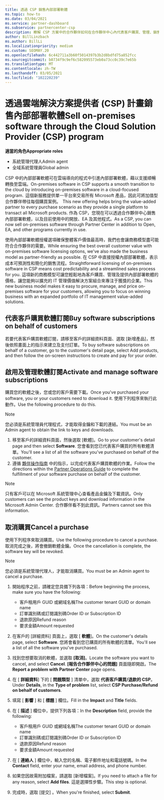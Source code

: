 ```yaml
---
title: 透過 CSP 銷售內部部署軟體
ms.topic: how-to
ms.date: 03/04/2021
ms.service: partner-dashboard
ms.subservice: partnercenter-csp
description: 瞭解 CSP 方案中的合作夥伴如何在合作夥伴中心內代表客戶購買、管理、銷售和取消內部部署軟體訂閱。
author: BillLinzbach
ms.author: BillLi
ms.localizationpriority: medium
ms.custom: SEOMAY.20
ms.openlocfilehash: 6c442711a3b60f5014397b3b2d8bdfd75a852fcc
ms.sourcegitcommit: b0734f9c9ef6c582095573eb0a73cc0c39c7e65b
ms.translationtype: MT
ms.contentlocale: zh-TW
ms.lasthandoff: 03/05/2021
ms.locfileid: "102220239"
---
```

# <a name="sell-on-premises-software-through-the-cloud-solution-provider-csp-program"></a><span data-ttu-id="2d86a-103">透過雲端解決方案提供者 (CSP) 計畫銷售內部部署軟體</span><span class="sxs-lookup"><span data-stu-id="2d86a-103">Sell on-premises software through the Cloud Solution Provider (CSP) program</span></span>

<span data-ttu-id="2d86a-104">**適當的角色**</span><span class="sxs-lookup"><span data-stu-id="2d86a-104">**Appropriate roles**</span></span>

- <span data-ttu-id="2d86a-105">系統管理代理人</span><span class="sxs-lookup"><span data-stu-id="2d86a-105">Admin agent</span></span>
- <span data-ttu-id="2d86a-106">全域系統管理員</span><span class="sxs-lookup"><span data-stu-id="2d86a-106">Global admin</span></span>

<span data-ttu-id="2d86a-107">CSP 中的內部部署軟體可在雲端導向的程式中引進內部部署軟體，藉以支援順暢轉換至雲端。</span><span class="sxs-lookup"><span data-stu-id="2d86a-107">On-premises software in CSP supports a smooth transition to the cloud by introducing on-premises software in a cloud-focused program.</span></span><span data-ttu-id="2d86a-108">  這個新服務提供單一平台來交易所有 Microsoft 產品，因此可將加值型合作夥伴帶往每個購買案例。</span><span class="sxs-lookup"><span data-stu-id="2d86a-108">  This new offering helps bring the value-added partner to every purchase scenario as they provide a single platform to transact all Microsoft products.</span></span> <span data-ttu-id="2d86a-109">作為 CSP，您現在可以透過合作夥伴中心銷售內部部署軟體，以及目前使用中的開放、EA 及其他程式。</span><span class="sxs-lookup"><span data-stu-id="2d86a-109">As a CSP, you can now sell on-premises software through Partner Center in addition to Open, EA, and other programs currently in use.</span></span>  
 
<span data-ttu-id="2d86a-110">使用內部部署軟體授權選項確保整體客戶價值最高時，我們也會讓商務模型盡可能符合合作夥伴的需要。</span><span class="sxs-lookup"><span data-stu-id="2d86a-110">While ensuring the best overall customer value with on-premises software licensing options, we've also made the business model as partner-friendly as possible.</span></span> <span data-ttu-id="2d86a-111">在 CSP 中直接授權內部部署軟體，表示成本可預測性和簡化的銷售流程。</span><span class="sxs-lookup"><span data-stu-id="2d86a-111">Straightforward licensing of on-premises software in CSP means cost predictability and a streamlined sales process for you.</span></span> <span data-ttu-id="2d86a-112">這項新的商務模型可讓您輕鬆地為客戶購買、管理及提供內部部署軟體的價格，讓您能夠以擴充的 IT 管理價值解決方案組合來專注于獲獎的企業。</span><span class="sxs-lookup"><span data-stu-id="2d86a-112">This new business model makes it easy to procure, manage, and price on-premises software for your customers, allowing you to focus on winning business with an expanded portfolio of IT management value-added solutions.</span></span>

## <a name="buy-software-subscriptions-on-behalf-of-customers"></a><span data-ttu-id="2d86a-113">代表客戶購買軟體訂閱</span><span class="sxs-lookup"><span data-stu-id="2d86a-113">Buy software subscriptions on behalf of customers</span></span>

<span data-ttu-id="2d86a-114">若要代表客戶購買軟體訂閱，請移至客戶的詳細資料頁面、選取 \[新增產品\]，然後依照畫面上的指示來建立及支付訂單。</span><span class="sxs-lookup"><span data-stu-id="2d86a-114">To buy software subscriptions on behalf of a customer, go to the customer's detail page, select Add products, and then follow the on-screen instructions to create and pay for your order.</span></span>

## <a name="activate-and-manage-software-subscriptions"></a><span data-ttu-id="2d86a-115">啟用及管理軟體訂閱</span><span class="sxs-lookup"><span data-stu-id="2d86a-115">Activate and manage software subscriptions</span></span>

<span data-ttu-id="2d86a-116">購買您的軟體之後，您或您的客戶需要下載。</span><span class="sxs-lookup"><span data-stu-id="2d86a-116">Once you've purchased your software, you or your customers need to download it.</span></span> <span data-ttu-id="2d86a-117">使用下列程序來執行此動作。</span><span class="sxs-lookup"><span data-stu-id="2d86a-117">Use the following procedure to do this.</span></span>

>[!NOTE]
><span data-ttu-id="2d86a-118">您必須是系統管理員代理程式，才能取得金鑰和下載的連結。</span><span class="sxs-lookup"><span data-stu-id="2d86a-118">You must be an Admin agent to obtain the link to keys and downloads.</span></span>

1. <span data-ttu-id="2d86a-119">移至客戶的詳細資料頁面，然後選取 [軟體]。</span><span class="sxs-lookup"><span data-stu-id="2d86a-119">Go to your customer's detail page and then select **Software**.</span></span> <span data-ttu-id="2d86a-120">您會看到您已代表客戶購買的所有軟體清單。</span><span class="sxs-lookup"><span data-stu-id="2d86a-120">You'll see a list of all the software you've purchased on behalf of the customer.</span></span>
2. <span data-ttu-id="2d86a-121">遵循 [夥伴操作指南](https://partner.microsoft.com/resources/detail/partner-center-new-commerce-operations-guide-pdf) 中的指示，以完成代表客戶購買軟體的作業。</span><span class="sxs-lookup"><span data-stu-id="2d86a-121">Follow the directions within the [Partner Operations Guide](https://partner.microsoft.com/resources/detail/partner-center-new-commerce-operations-guide-pdf) to complete the fulfillment of your software purchase on behalf of the customer.</span></span>

>[!NOTE]
><span data-ttu-id="2d86a-122">只有客戶可以在 Microsoft 系統管理中心查看產品金鑰及下載資訊。</span><span class="sxs-lookup"><span data-stu-id="2d86a-122">Only customers can see the product keys and download information in the Microsoft Admin Center.</span></span> <span data-ttu-id="2d86a-123">合作夥伴看不到此資訊。</span><span class="sxs-lookup"><span data-stu-id="2d86a-123">Partners cannot see this information.</span></span>

## <a name="cancel-a-purchase"></a><span data-ttu-id="2d86a-124">取消購買</span><span class="sxs-lookup"><span data-stu-id="2d86a-124">Cancel a purchase</span></span>

<span data-ttu-id="2d86a-125">使用下列程序來取消購買。</span><span class="sxs-lookup"><span data-stu-id="2d86a-125">Use the following procedure to cancel a purchase.</span></span> <span data-ttu-id="2d86a-126">取消完成之後，將會撤銷軟體金鑰。</span><span class="sxs-lookup"><span data-stu-id="2d86a-126">Once the cancellation is complete, the software key will be revoked.</span></span> 

>[!NOTE]
><span data-ttu-id="2d86a-127">您必須是系統管理代理人，才能取消購買。</span><span class="sxs-lookup"><span data-stu-id="2d86a-127">You must be an Admin agent to cancel a purchase.</span></span> 

1.  <span data-ttu-id="2d86a-128">開始程序之前，請確定您具備下列各項：</span><span class="sxs-lookup"><span data-stu-id="2d86a-128">Before beginning the process, make sure you have the following:</span></span> 
    - <span data-ttu-id="2d86a-129">客戶租用戶 GUID 或網域名稱</span><span class="sxs-lookup"><span data-stu-id="2d86a-129">The customer tenant GUID or domain name</span></span>
    - <span data-ttu-id="2d86a-130">訂單識別碼或訂閱識別碼</span><span class="sxs-lookup"><span data-stu-id="2d86a-130">Order ID or Subscription ID</span></span>
    - <span data-ttu-id="2d86a-131">退款原因</span><span class="sxs-lookup"><span data-stu-id="2d86a-131">Refund reason</span></span>
    - <span data-ttu-id="2d86a-132">要求金額</span><span class="sxs-lookup"><span data-stu-id="2d86a-132">Amount requested</span></span>

2.  <span data-ttu-id="2d86a-133">在客戶的 [詳細資料] 頁面上，選取 [ **軟體**]。</span><span class="sxs-lookup"><span data-stu-id="2d86a-133">On the customer's details page, select **Software**.</span></span> <span data-ttu-id="2d86a-134">您將會看到您已購買的所有軟體的清單。</span><span class="sxs-lookup"><span data-stu-id="2d86a-134">You'll see a list of all the software you've purchased.</span></span> 

3.  <span data-ttu-id="2d86a-135">找到您想要取消的軟體，並選取 **\[取消\]**。</span><span class="sxs-lookup"><span data-stu-id="2d86a-135">Locate the software you want to cancel, and select **Cancel**.</span></span> <span data-ttu-id="2d86a-136">**\[報告合作夥伴中心的問題\]** 頁面隨即開啟。</span><span class="sxs-lookup"><span data-stu-id="2d86a-136">The **Report a problem with Partner Center** page opens.</span></span> 

4.  <span data-ttu-id="2d86a-137">在 [ **詳細資料**] 下的 [ **問題類型** ] 清單中，選取 **代表客戶購買/退款的 CSP**。</span><span class="sxs-lookup"><span data-stu-id="2d86a-137">Under **Details**, in the **Type of problem** list, select **CSP Purchase/Refund on behalf of customers**.</span></span>

5.  <span data-ttu-id="2d86a-138">填寫 [ **影響** ] 和 [ **標題** ] 欄位。</span><span class="sxs-lookup"><span data-stu-id="2d86a-138">Fill in the **Impact** and **Title** fields.</span></span> 

6.  <span data-ttu-id="2d86a-139">在 [ **描述** ] 欄位中，提供下列各項：</span><span class="sxs-lookup"><span data-stu-id="2d86a-139">In the **Description** field, provide the following:</span></span> 
    -   <span data-ttu-id="2d86a-140">客戶租用戶 GUID 或網域名稱</span><span class="sxs-lookup"><span data-stu-id="2d86a-140">The customer tenant GUID or domain name</span></span>
    -   <span data-ttu-id="2d86a-141">訂單識別碼或訂閱識別碼</span><span class="sxs-lookup"><span data-stu-id="2d86a-141">Order ID or Subscription ID</span></span>
    -   <span data-ttu-id="2d86a-142">退款原因</span><span class="sxs-lookup"><span data-stu-id="2d86a-142">Refund reason</span></span>
    -   <span data-ttu-id="2d86a-143">要求金額</span><span class="sxs-lookup"><span data-stu-id="2d86a-143">Amount requested</span></span>

7.  <span data-ttu-id="2d86a-144">在 [ **連絡人** ] 欄位中，輸入您的名稱、電子郵件地址和電話號碼。</span><span class="sxs-lookup"><span data-stu-id="2d86a-144">In the **Contact** field, enter your name, email address, and phone number.</span></span> 

8.  <span data-ttu-id="2d86a-145">如果您因故需附加檔案，請選取 [新增檔案]。</span><span class="sxs-lookup"><span data-stu-id="2d86a-145">If you need to attach a file for any reason, select **Add files**.</span></span> <span data-ttu-id="2d86a-146">這是選擇性步驟。</span><span class="sxs-lookup"><span data-stu-id="2d86a-146">This step is optional.</span></span> 

9.  <span data-ttu-id="2d86a-147">完成時，選取 [提交]  。</span><span class="sxs-lookup"><span data-stu-id="2d86a-147">When you're finished, select **Submit**.</span></span>